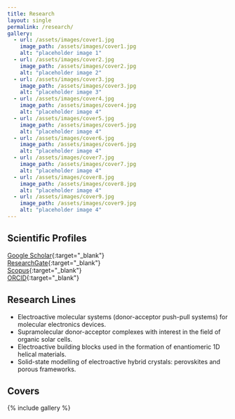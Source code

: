 ```yaml
---
title: Research
layout: single
permalink: /research/
gallery:
  - url: /assets/images/cover1.jpg
    image_path: /assets/images/cover1.jpg
    alt: "placeholder image 1"
  - url: /assets/images/cover2.jpg
    image_path: /assets/images/cover2.jpg
    alt: "placeholder image 2"
  - url: /assets/images/cover3.jpg
    image_path: /assets/images/cover3.jpg
    alt: "placeholder image 3"
  - url: /assets/images/cover4.jpg
    image_path: /assets/images/cover4.jpg
    alt: "placeholder image 4"
  - url: /assets/images/cover5.jpg
    image_path: /assets/images/cover5.jpg
    alt: "placeholder image 4"
  - url: /assets/images/cover6.jpg
    image_path: /assets/images/cover6.jpg
    alt: "placeholder image 4"
  - url: /assets/images/cover7.jpg
    image_path: /assets/images/cover7.jpg
    alt: "placeholder image 4"
  - url: /assets/images/cover8.jpg
    image_path: /assets/images/cover8.jpg
    alt: "placeholder image 4"
  - url: /assets/images/cover9.jpg
    image_path: /assets/images/cover9.jpg
    alt: "placeholder image 4"
---
```

  
## Scientific Profiles

<i class="fab fa-google"></i> [Google Scholar](https://scholar.google.co.uk/citations?user=wzmgqIoAAAAJ&hl=en&oi=ao){:target="\_blank"}  
<i class="fab fa-researchgate"></i> [ResearchGate](https://www.researchgate.net/profile/Joaquin_Calbo){:target="\_blank"}  
<i class="fas fa-flask"></i> [Scopus](https://www.scopus.com/authid/detail.uri?authorId=55520510800){:target="\_blank"}  
<i class="fab fa-orcid"></i> [ORCID](https://orcid.org/0000-0003-4729-0757){:target="\_blank"}  

## Research Lines

- Electroactive molecular systems (donor-acceptor push-pull systems) for molecular electronics devices.
- Supramolecular donor-acceptor complexes with interest in the field of organic solar cells.
- Electroactive building blocks used in the formation of enantiomeric 1D helical materials.
- Solid-state modelling of electroactive hybrid crystals: perovskites and porous frameworks.

## Covers

{% include gallery %}


